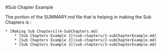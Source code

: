#Sub Chapter Example

The portion of the SUMMARY.md file that is helping in making the Sub Chapters is : 

	* [Making Sub Chapters](4-SubChapters.md)
		* [Sub Chapters Example 1](sub-chapters/1-subChapterExample.md)
		* [Sub Chapters Example 2](sub-chapters/2-subChapterExample.md)
		* [Sub Chapters Example 3](sub-chapters/3-subChapterExample.md)
